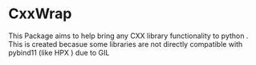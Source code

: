 # CxxWrap
This Package aims to help bring any CXX library functionality to python . This is created becasue some libraries are not directly compatible with pybind11 (like HPX ) due to GIL 
